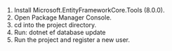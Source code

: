 1. Install Microsoft.EntityFrameworkCore.Tools (8.0.0).
2. Open Package Manager Console.
3. cd into the project directory.
4. Run: dotnet ef database update
5. Run the project and register a new user.